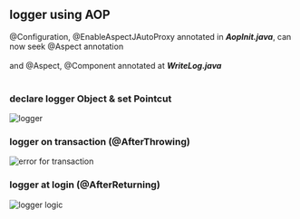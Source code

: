 ## logger using AOP
@Configuration, @EnableAspectJAutoProxy annotated in ***AopInit.java***, can now seek @Aspect annotation
<br><br>
and @Aspect, @Component annotated at ***WriteLog.java***
<br><br>
### declare logger Object & set Pointcut
![logger](https://github.com/peteryu24/peter-web/assets/67302252/7da0a524-cb73-4ff6-bcf3-83546da0a4ed)
### logger on transaction (@AfterThrowing)
![error for transaction](https://github.com/peteryu24/peter-web/assets/67302252/6150225e-78e3-4cb5-9a18-fe0185401b28)
### logger at login (@AfterReturning)
![logger logic](https://github.com/peteryu24/peter-web/assets/67302252/26ac04f6-f215-4b01-acfe-73c9e5552fb0)





